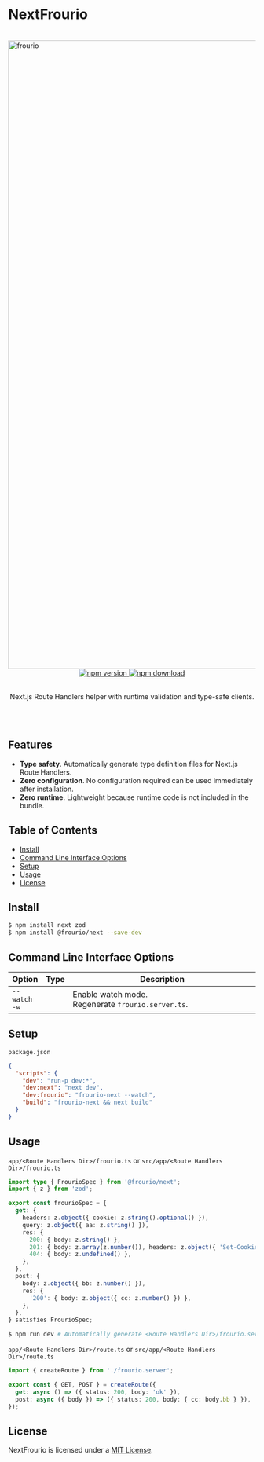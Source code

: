 # NextFrourio

<br />
<img src="https://frouriojs.github.io/frourio/assets/images/ogp.png" width="1280" alt="frourio" />

<div align="center">
  <a href="https://www.npmjs.com/package/＠frourio/next">
    <img src="https://img.shields.io/npm/v/＠frourio/next" alt="npm version" />
  </a>
  <a href="https://www.npmjs.com/package/＠frourio/next">
    <img src="https://img.shields.io/npm/dm/＠frourio/next" alt="npm download" />
  </a>
</div>
<br />
<p align="center">Next.js Route Handlers helper with runtime validation and type-safe clients.</p>
<br />
<br />

## Features

- **Type safety**. Automatically generate type definition files for Next.js Route Handlers.
- **Zero configuration**. No configuration required can be used immediately after installation.
- **Zero runtime**. Lightweight because runtime code is not included in the bundle.

## Table of Contents

- [Install](#Install)
- [Command Line Interface Options](#CLI-options)
- [Setup](#Setup)
- [Usage](#Usage)
- [License](#License)

## Install

```sh
$ npm install next zod
$ npm install @frourio/next --save-dev
```

<a id="CLI-options"></a>

## Command Line Interface Options

<table>
  <thead>
    <tr>
      <th>Option</th>
      <th>Type</th>
      <th width="100%">Description</th>
    </tr>
  </thead>
  <tbody>
    <tr>
      <td nowrap><code>--watch</code><br /><code>-w</code></td>
      <td></td>
      <td>
        Enable watch mode.<br />
        Regenerate <code>frourio.server.ts</code>.
      </td>
    </tr>
  </tbody>
</table>

## Setup

`package.json`

```json
{
  "scripts": {
    "dev": "run-p dev:*",
    "dev:next": "next dev",
    "dev:frourio": "frourio-next --watch",
    "build": "frourio-next && next build"
  }
}
```

## Usage

`app/<Route Handlers Dir>/frourio.ts` or `src/app/<Route Handlers Dir>/frourio.ts`

```ts
import type { FrourioSpec } from '@frourio/next';
import { z } from 'zod';

export const frourioSpec = {
  get: {
    headers: z.object({ cookie: z.string().optional() }),
    query: z.object({ aa: z.string() }),
    res: {
      200: { body: z.string() },
      201: { body: z.array(z.number()), headers: z.object({ 'Set-Cookie': z.string() }) },
      404: { body: z.undefined() },
    },
  },
  post: {
    body: z.object({ bb: z.number() }),
    res: {
      '200': { body: z.object({ cc: z.number() }) },
    },
  },
} satisfies FrourioSpec;
```

```sh
$ npm run dev # Automatically generate <Route Handlers Dir>/frourio.server.ts
```

`app/<Route Handlers Dir>/route.ts` or `src/app/<Route Handlers Dir>/route.ts`

```ts
import { createRoute } from './frourio.server';

export const { GET, POST } = createRoute({
  get: async () => ({ status: 200, body: 'ok' }),
  post: async ({ body }) => ({ status: 200, body: { cc: body.bb } }),
});
```

## License

NextFrourio is licensed under a [MIT License](https://github.com/frouriojs/next-frourio/blob/main/LICENSE).
